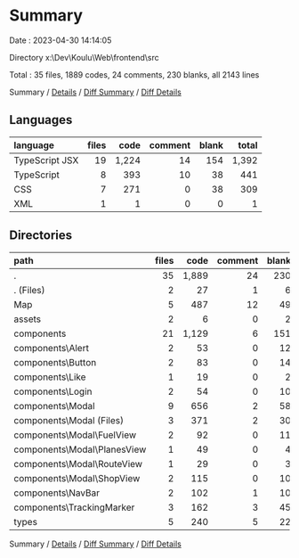 # Summary

Date : 2023-04-30 14:14:05

Directory x:\\Dev\\Koulu\\Web\\frontend\\src

Total : 35 files,  1889 codes, 24 comments, 230 blanks, all 2143 lines

Summary / [Details](details.md) / [Diff Summary](diff.md) / [Diff Details](diff-details.md)

## Languages
| language | files | code | comment | blank | total |
| :--- | ---: | ---: | ---: | ---: | ---: |
| TypeScript JSX | 19 | 1,224 | 14 | 154 | 1,392 |
| TypeScript | 8 | 393 | 10 | 38 | 441 |
| CSS | 7 | 271 | 0 | 38 | 309 |
| XML | 1 | 1 | 0 | 0 | 1 |

## Directories
| path | files | code | comment | blank | total |
| :--- | ---: | ---: | ---: | ---: | ---: |
| . | 35 | 1,889 | 24 | 230 | 2,143 |
| . (Files) | 2 | 27 | 1 | 6 | 34 |
| Map | 5 | 487 | 12 | 49 | 548 |
| assets | 2 | 6 | 0 | 2 | 8 |
| components | 21 | 1,129 | 6 | 151 | 1,286 |
| components\\Alert | 2 | 53 | 0 | 12 | 65 |
| components\\Button | 2 | 83 | 0 | 14 | 97 |
| components\\Like | 1 | 19 | 0 | 2 | 21 |
| components\\Login | 2 | 54 | 0 | 10 | 64 |
| components\\Modal | 9 | 656 | 2 | 58 | 716 |
| components\\Modal (Files) | 3 | 371 | 2 | 30 | 403 |
| components\\Modal\\FuelView | 2 | 92 | 0 | 11 | 103 |
| components\\Modal\\PlanesView | 1 | 49 | 0 | 4 | 53 |
| components\\Modal\\RouteView | 1 | 29 | 0 | 3 | 32 |
| components\\Modal\\ShopView | 2 | 115 | 0 | 10 | 125 |
| components\\NavBar | 2 | 102 | 1 | 10 | 113 |
| components\\TrackingMarker | 3 | 162 | 3 | 45 | 210 |
| types | 5 | 240 | 5 | 22 | 267 |

Summary / [Details](details.md) / [Diff Summary](diff.md) / [Diff Details](diff-details.md)